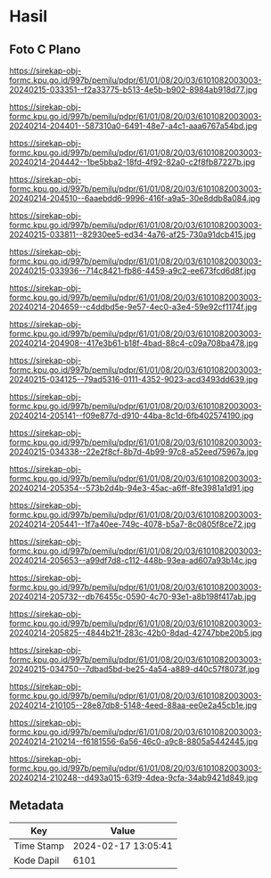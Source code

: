 # Hasil

## Foto C Plano

https://sirekap-obj-formc.kpu.go.id/997b/pemilu/pdpr/61/01/08/20/03/6101082003003-20240215-033351--f2a33775-b513-4e5b-b902-8984ab918d77.jpg

https://sirekap-obj-formc.kpu.go.id/997b/pemilu/pdpr/61/01/08/20/03/6101082003003-20240214-204401--587310a0-6491-48e7-a4c1-aaa6767a54bd.jpg

https://sirekap-obj-formc.kpu.go.id/997b/pemilu/pdpr/61/01/08/20/03/6101082003003-20240214-204442--1be5bba2-18fd-4f92-82a0-c2f8fb87227b.jpg

https://sirekap-obj-formc.kpu.go.id/997b/pemilu/pdpr/61/01/08/20/03/6101082003003-20240214-204510--6aaebdd6-9996-416f-a9a5-30e8ddb8a084.jpg

https://sirekap-obj-formc.kpu.go.id/997b/pemilu/pdpr/61/01/08/20/03/6101082003003-20240215-033811--82930ee5-ed34-4a76-af25-730a91dcb415.jpg

https://sirekap-obj-formc.kpu.go.id/997b/pemilu/pdpr/61/01/08/20/03/6101082003003-20240215-033936--714c8421-fb86-4459-a9c2-ee673fcd6d8f.jpg

https://sirekap-obj-formc.kpu.go.id/997b/pemilu/pdpr/61/01/08/20/03/6101082003003-20240214-204659--c4ddbd5e-9e57-4ec0-a3e4-59e92cf1174f.jpg

https://sirekap-obj-formc.kpu.go.id/997b/pemilu/pdpr/61/01/08/20/03/6101082003003-20240214-204908--417e3b61-b18f-4bad-88c4-c09a708ba478.jpg

https://sirekap-obj-formc.kpu.go.id/997b/pemilu/pdpr/61/01/08/20/03/6101082003003-20240215-034125--79ad5316-0111-4352-9023-acd3493dd639.jpg

https://sirekap-obj-formc.kpu.go.id/997b/pemilu/pdpr/61/01/08/20/03/6101082003003-20240214-205141--f09e877d-d910-44ba-8c1d-6fb402574190.jpg

https://sirekap-obj-formc.kpu.go.id/997b/pemilu/pdpr/61/01/08/20/03/6101082003003-20240215-034338--22e2f8cf-8b7d-4b99-97c8-a52eed75967a.jpg

https://sirekap-obj-formc.kpu.go.id/997b/pemilu/pdpr/61/01/08/20/03/6101082003003-20240214-205354--573b2d4b-94e3-45ac-a6ff-8fe3981a1d91.jpg

https://sirekap-obj-formc.kpu.go.id/997b/pemilu/pdpr/61/01/08/20/03/6101082003003-20240214-205441--1f7a40ee-749c-4078-b5a7-8c0805f8ce72.jpg

https://sirekap-obj-formc.kpu.go.id/997b/pemilu/pdpr/61/01/08/20/03/6101082003003-20240214-205653--a99df7d8-c112-448b-93ea-ad607a93b14c.jpg

https://sirekap-obj-formc.kpu.go.id/997b/pemilu/pdpr/61/01/08/20/03/6101082003003-20240214-205732--db76455c-0590-4c70-93e1-a8b198f417ab.jpg

https://sirekap-obj-formc.kpu.go.id/997b/pemilu/pdpr/61/01/08/20/03/6101082003003-20240214-205825--4844b21f-283c-42b0-8dad-42747bbe20b5.jpg

https://sirekap-obj-formc.kpu.go.id/997b/pemilu/pdpr/61/01/08/20/03/6101082003003-20240215-034750--7dbad5bd-be25-4a54-a889-d40c57f8073f.jpg

https://sirekap-obj-formc.kpu.go.id/997b/pemilu/pdpr/61/01/08/20/03/6101082003003-20240214-210105--28e87db8-5148-4eed-88aa-ee0e2a45cb1e.jpg

https://sirekap-obj-formc.kpu.go.id/997b/pemilu/pdpr/61/01/08/20/03/6101082003003-20240214-210214--f6181556-6a56-46c0-a9c8-8805a5442445.jpg

https://sirekap-obj-formc.kpu.go.id/997b/pemilu/pdpr/61/01/08/20/03/6101082003003-20240214-210248--d493a015-63f9-4dea-9cfa-34ab9421d849.jpg


## Metadata

| Key        | Value               |
| ---------- | ------------------- |
| Time Stamp | 2024-02-17 13:05:41 |
| Kode Dapil | 6101                |



